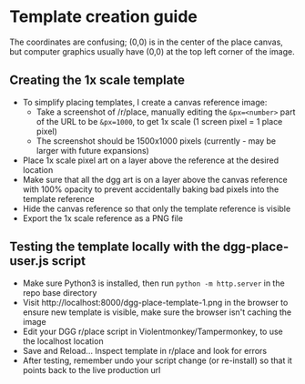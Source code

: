 # Template creation guide

The coordinates are confusing; (0,0) is in the center of the place canvas, but computer graphics usually have (0,0) at the top left corner of the image.

## Creating the 1x scale template

 - To simplify placing templates, I create a canvas reference image:
   - Take a screenshot of /r/place, manually editing the `&px=<number>` part of the URL to be `&px=1000`, to get 1x scale (1 screen pixel = 1 place pixel)
   - The screenshot should be 1500x1000 pixels (currently - may be larger with future expansions)
 - Place 1x scale pixel art on a layer above the reference at the desired location
 - Make sure that all the dgg art is on a layer above the canvas reference with 100% opacity to prevent accidentally baking bad pixels into the template reference
 - Hide the canvas reference so that only the template reference is visible
 - Export the 1x scale reference as a PNG file
  
## Testing the template locally with the dgg-place-user.js script
  - Make sure Python3 is installed, then run `python -m http.server` in the repo base directory
  - Visit http://localhost:8000/dgg-place-template-1.png in the browser to ensure new template is visible, make sure the browser isn't caching the image
  - Edit your DGG r/place script in Violentmonkey/Tampermonkey, to use the localhost location
  - Save and Reload... Inspect template in r/place and look for errors
  - After testing, remember undo your script change (or re-install) so that it points back to the live production url
